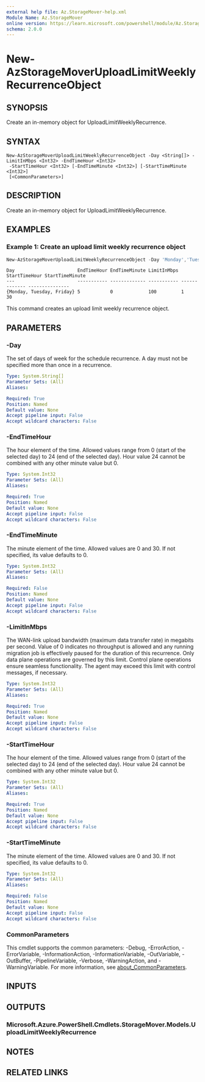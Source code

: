 ```yaml
---
external help file: Az.StorageMover-help.xml
Module Name: Az.StorageMover
online version: https://learn.microsoft.com/powershell/module/Az.StorageMover/new-AzStorageMoverUploadLimitWeeklyRecurrenceObject
schema: 2.0.0
---
```


# New-AzStorageMoverUploadLimitWeeklyRecurrenceObject

## SYNOPSIS
Create an in-memory object for UploadLimitWeeklyRecurrence.

## SYNTAX

```
New-AzStorageMoverUploadLimitWeeklyRecurrenceObject -Day <String[]> -LimitInMbps <Int32> -EndTimeHour <Int32>
 -StartTimeHour <Int32> [-EndTimeMinute <Int32>] [-StartTimeMinute <Int32>]
 [<CommonParameters>]
```

## DESCRIPTION
Create an in-memory object for UploadLimitWeeklyRecurrence.

## EXAMPLES

### Example 1: Create an upload limit weekly recurrence object
```powershell
New-AzStorageMoverUploadLimitWeeklyRecurrenceObject -Day 'Monday','Tuesday','Friday' -LimitInMbps 100 -EndTimeHour 5 -StartTimeHour 1 -StartTimeMinute 30 -EndTimeMinute 0
```

```output
Day                       EndTimeHour EndTimeMinute LimitInMbps StartTimeHour StartTimeMinute
---                       ----------- ------------- ----------- ------------- ---------------
{Monday, Tuesday, Friday} 5           0             100         1             30
```

This command creates an upload limit weekly recurrence object.

## PARAMETERS

### -Day
The set of days of week for the schedule recurrence.
A day must not be specified more than once in a recurrence.

```yaml
Type: System.String[]
Parameter Sets: (All)
Aliases:

Required: True
Position: Named
Default value: None
Accept pipeline input: False
Accept wildcard characters: False
```

### -EndTimeHour
The hour element of the time.
Allowed values range from 0 (start of the selected day) to 24 (end of the selected day).
Hour value 24 cannot be combined with any other minute value but 0.

```yaml
Type: System.Int32
Parameter Sets: (All)
Aliases:

Required: True
Position: Named
Default value: None
Accept pipeline input: False
Accept wildcard characters: False
```

### -EndTimeMinute
The minute element of the time.
Allowed values are 0 and 30.
If not specified, its value defaults to 0.

```yaml
Type: System.Int32
Parameter Sets: (All)
Aliases:

Required: False
Position: Named
Default value: None
Accept pipeline input: False
Accept wildcard characters: False
```

### -LimitInMbps
The WAN-link upload bandwidth (maximum data transfer rate) in megabits per second.
Value of 0 indicates no throughput is allowed and any running migration job is effectively paused for the duration of this recurrence.
Only data plane operations are governed by this limit.
Control plane operations ensure seamless functionality.
The agent may exceed this limit with control messages, if necessary.

```yaml
Type: System.Int32
Parameter Sets: (All)
Aliases:

Required: True
Position: Named
Default value: None
Accept pipeline input: False
Accept wildcard characters: False
```

### -StartTimeHour
The hour element of the time.
Allowed values range from 0 (start of the selected day) to 24 (end of the selected day).
Hour value 24 cannot be combined with any other minute value but 0.

```yaml
Type: System.Int32
Parameter Sets: (All)
Aliases:

Required: True
Position: Named
Default value: None
Accept pipeline input: False
Accept wildcard characters: False
```

### -StartTimeMinute
The minute element of the time.
Allowed values are 0 and 30.
If not specified, its value defaults to 0.

```yaml
Type: System.Int32
Parameter Sets: (All)
Aliases:

Required: False
Position: Named
Default value: None
Accept pipeline input: False
Accept wildcard characters: False
```

### CommonParameters
This cmdlet supports the common parameters: -Debug, -ErrorAction, -ErrorVariable, -InformationAction, -InformationVariable, -OutVariable, -OutBuffer, -PipelineVariable, -Verbose, -WarningAction, and -WarningVariable. For more information, see [about_CommonParameters](http://go.microsoft.com/fwlink/?LinkID=113216).

## INPUTS

## OUTPUTS

### Microsoft.Azure.PowerShell.Cmdlets.StorageMover.Models.UploadLimitWeeklyRecurrence

## NOTES

## RELATED LINKS
